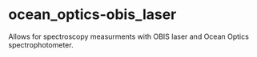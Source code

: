 # ocean_optics-obis_laser
Allows for spectroscopy measurments with OBIS laser and Ocean Optics spectrophotometer.
